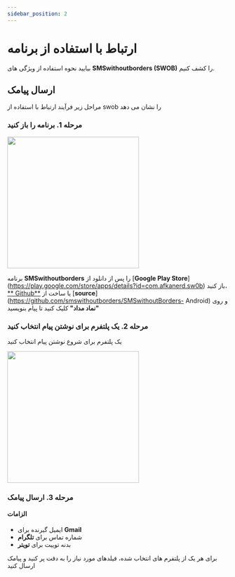 ```yaml
---
sidebar_position: 2
---
```


# ارتباط با استفاده از برنامه

بیایید نحوه استفاده از ویژگی های **SMSwithoutborders (SWOB)** را کشف کنیم.

## ارسال پیامک

مراحل زیر فرآیند ارتباط با استفاده از swob را نشان می دهد

### مرحله 1. برنامه را باز کنید

<img src="/img/recents_page.png" width="300" />

برنامه **SMSwithoutborders** را پس از دانلود از [**Google Play Store**] (https://play.google.com/store/apps/details?id=com.afkanerd.sw0b) باز کنید، [** Github**](https://github.com/smswithoutborders/SMSwithoutBorders-Android/releases/tag/v1.0) یا ساخت از [**source**](https://github.com/smswithoutborders/SMSwithoutBorders- Android) و روی **"نماد مداد"** کلیک کنید تا پیام بنویسید

### مرحله 2. یک پلتفرم برای نوشتن پیام انتخاب کنید

یک پلتفرم برای شروع نوشتن پیام انتخاب کنید

<img src="/img/compose_store_access.png" width="300" />

### مرحله 3. ارسال پیامک

#### الزامات

- ایمیل گیرنده برای **Gmail**
- شماره تماس برای **تلگرام**
- بدنه توییت برای **تویتر**

برای هر یک از پلتفرم های انتخاب شده، فیلدهای مورد نیاز را به دقت پر کنید و پیامک ارسال کنید

